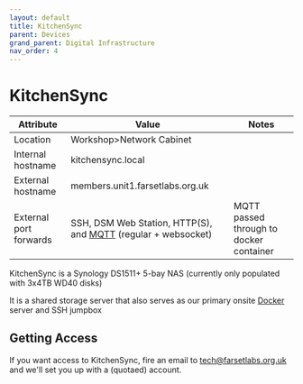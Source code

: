 ```yaml
---
layout: default
title: KitchenSync
parent: Devices
grand_parent: Digital Infrastructure
nav_order: 4
---
```


# KitchenSync

| Attribute              | Value                                                                                | Notes                                   |
| ---------------------- | ------------------------------------------------------------------------------------ | --------------------------------------- |
| Location               | Workshop>Network Cabinet                                                             |                                         |
| Internal hostname      | kitchensync.local                                                                    |                                         |
| External hostname      | members.unit1.farsetlabs.org.uk                                                      |                                         |
| External port forwards | SSH, DSM Web Station, HTTP(S), and [MQTT](../services/MQTT.md) (regular + websocket) | MQTT passed through to docker container |

KitchenSync is a Synology DS1511+ 5-bay NAS (currently only populated with 3x4TB WD40 disks)

It is a shared storage server that also serves as our primary onsite [Docker](../services/Docker.md) server and SSH jumpbox

## Getting Access

If you want access to KitchenSync, fire an email to tech@farsetlabs.org.uk and we'll set you up with a (quotaed) account.
